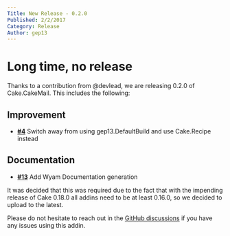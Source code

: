 ```yaml
---
Title: New Release - 0.2.0
Published: 2/2/2017
Category: Release
Author: gep13
---
```


# Long time, no release

Thanks to a contribution from @devlead, we are releasing 0.2.0 of Cake.CakeMail.  This includes the following:

## Improvement

- [__#4__](https://github.com/cake-contrib/Cake.CakeMail/issues/4) Switch away from using gep13.DefaultBuild and use Cake.Recipe instead

## Documentation

- [__#13__](https://github.com/cake-contrib/Cake.CakeMail/issues/13) Add Wyam Documentation generation

It was decided that this was required due to the fact that with the impending release of Cake 0.18.0 all addins need to be at least 0.16.0, so we decided to upload to the latest.

Please do not hesitate to reach out in the [GitHub discussions](https://github.com/cake-build/cake/discussions/categories/extension-q-a) if you have any issues using this addin.
